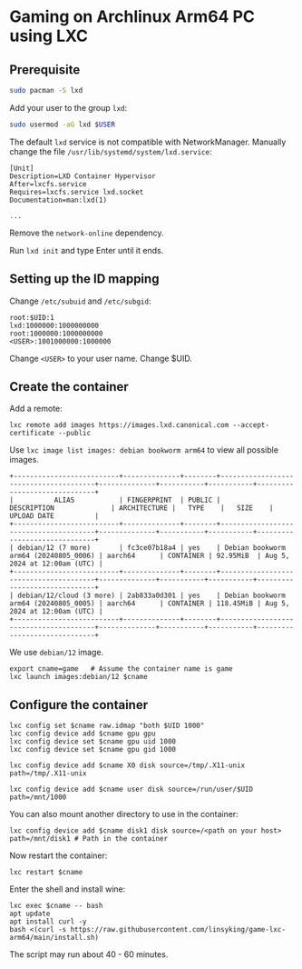 # Gaming on Archlinux Arm64 PC using LXC

## Prerequisite

```bash
sudo pacman -S lxd
```

Add your user to the group `lxd`:

```bash
sudo usermod -aG lxd $USER
```

The default `lxd` service is not compatible with NetworkManager. Manually change the file `/usr/lib/systemd/system/lxd.service`:

```
[Unit]
Description=LXD Container Hypervisor
After=lxcfs.service
Requires=lxcfs.service lxd.socket
Documentation=man:lxd(1)

...
```

Remove the `network-online` dependency.

Run `lxd init` and type Enter until it ends.

## Setting up the ID mapping

Change `/etc/subuid` and `/etc/subgid`:

```
root:$UID:1
lxd:1000000:1000000000
root:1000000:1000000000
<USER>:1001000000:1000000
```

Change `<USER>` to your user name. Change $UID.

## Create the container

Add a remote:

```
lxc remote add images https://images.lxd.canonical.com --accept-certificate --public
```

Use `lxc image list images: debian bookworm arm64` to view all possible images.

```
+--------------------------+--------------+--------+---------------------------------------+--------------+-----------+-----------+------------------------------+
|          ALIAS           | FINGERPRINT  | PUBLIC |              DESCRIPTION              | ARCHITECTURE |   TYPE    |   SIZE    |         UPLOAD DATE          |
+--------------------------+--------------+--------+---------------------------------------+--------------+-----------+-----------+------------------------------+
| debian/12 (7 more)       | fc3ce07b18a4 | yes    | Debian bookworm arm64 (20240805_0006) | aarch64      | CONTAINER | 92.95MiB  | Aug 5, 2024 at 12:00am (UTC) |
+--------------------------+--------------+--------+---------------------------------------+--------------+-----------+-----------+------------------------------+
| debian/12/cloud (3 more) | 2ab833a0d301 | yes    | Debian bookworm arm64 (20240805_0005) | aarch64      | CONTAINER | 118.45MiB | Aug 5, 2024 at 12:00am (UTC) |
+--------------------------+--------------+--------+---------------------------------------+--------------+-----------+-----------+------------------------------+
```

We use `debian/12` image.

```
export cname=game   # Assume the container name is game
lxc launch images:debian/12 $cname
```

## Configure the container

```
lxc config set $cname raw.idmap "both $UID 1000"
lxc config device add $cname gpu gpu
lxc config device set $cname gpu uid 1000
lxc config device set $cname gpu gid 1000

lxc config device add $cname X0 disk source=/tmp/.X11-unix path=/tmp/.X11-unix

lxc config device add $cname user disk source=/run/user/$UID path=/mnt/1000
```

You can also mount another directory to use in the container:

```
lxc config device add $cname disk1 disk source=/<path on your host> path=/mnt/disk1 # Path in the container
```

Now restart the container:

```
lxc restart $cname
```

Enter the shell and install wine:

```
lxc exec $cname -- bash
apt update
apt install curl -y
bash <(curl -s https://raw.githubusercontent.com/linsyking/game-lxc-arm64/main/install.sh)
```

The script may run about 40 - 60 minutes.
